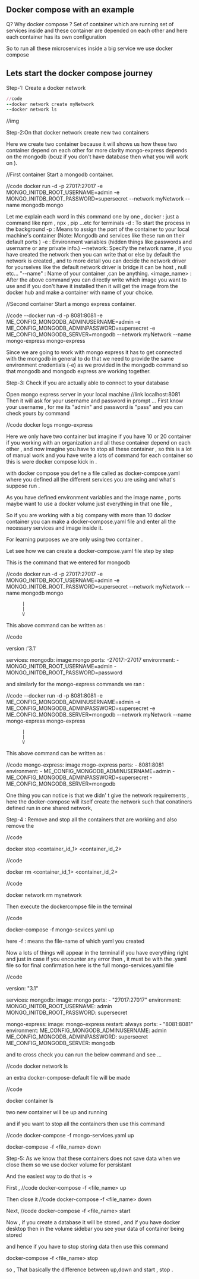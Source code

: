 ## Docker compose with an example 

Q? Why docker compose ? 
Set of container which are running set of services inside and these container are depended on each other and here 
each container has its own configuration 

So to run all these microservices inside a big service we use docker compose 

## Lets start the docker compose journey 

Step-1: 
Create a docker network 
```ruby
//code
--docker network create myNetwork 
--docker network ls 
```

//img 



Step-2:On that docker network create new two containers 

Here we create two container because it will shows us how these two container depend on each other 
for more clarity mongo-express depends on the mongodb (bcuz if you don't have database then what you will work on ).




//First container
Start a mongodb container. 

//code
docker run -d 
-p 27017:27017 
-e MONGO_INITDB_ROOT_USERNAME=admin 
-e MONGO_INITDB_ROOT_PASSWORD=supersecret 
--network myNetwork 
--name mongodb mongo

Let me explain each word in this command one by one , 
docker : just a command like npm , npx , pip ...etc for terminals 
-d : To start the process in the background 
-p : Means to assign the port of the container to your local machine's container
(Note: Mongodb and services like these run on their default ports )
-e : Environment variables (hidden things like passwords and username or any private info.)
--network: Specify the network name , if you have created the network then you can write that or else 
by default the network is created , and to more detail you can decide the network driver for yourselves like the 
default network driver is bridge it can be host , null etc...
"--name" : Name of your container ,can be anything.
<image_name> : After the above command you can directly write which image you want to use and if you don't have it installed then it will get the image from the docker hub and make a container with name of your choice.  
 

//Second container
Start a mongo express container. 

//code
--docker run -d 
-p 8081:8081 
-e ME_CONFIG_MONGODB_ADMINUSERNAME=admin 
-e ME_CONFIG_MONGODB_ADMINPASSWORD=supersecret 
-e ME_CONFIG_MONGODB_SERVER=mongodb 
--network myNetwork 
--name mongo-express mongo-express

Since we are going to work with mongo express it has to get connected with the mongodb in general to do that we need to provide the same environment credentials (-e) as we provided in the mongodb command so that mongodb and mongodb express are working together. 


Step-3: Check if you are actually able to connect to your database 

Open mongo express server in your local machine 
//link 
localhost:8081
Then it will ask for your username and password in prompt ... 
First know your username , for me its "admin" and password is "pass" and you can check yours by command 

//code
docker logs mongo-express


Here we only have two container but imagine if you have 10 or 20 container if you working with an organization and all these container depend on each other , and now imagine you have to stop all these container , so this is a lot of manual work and you have write a lots of command for each container so this is were docker compose kick in . 

with docker compose you define a file called as docker-compose.yaml where you defined all the different services you are using and what's suppose run . 

As you have defined environment variables and the image name , ports maybe want to use a docker volume just everything in that one file , 

So if you are working with a big company with more than 10 docker container you can make a docker-compose.yaml file and enter all the necessary services and image inside it. 

For learning purposes we are only using two container . 

Let see how we can create a docker-compose.yaml file step by step 

This is the command that we entered for mongodb 

//code 
docker run -d 
-p 27017:27017 
-e MONGO_INITDB_ROOT_USERNAME=admin 
-e MONGO_INITDB_ROOT_PASSWORD=supersecret 
--network myNetwork 
--name mongodb mongo

          |
          |
          V

This above command can be written as : 


//code 

version :'3.1'

services:
	mongodb:
		image:mongo
		ports:
   		  -27017:-27017
		environment:
		  -MONGO_INITDB_ROOT_USERNAME=admin
		  -MONGO_INITDB_ROOT_PASSWORD=password

and similarly for the mongo-express commands we ran : 

//code --docker run -d 
-p 8081:8081 
-e ME_CONFIG_MONGODB_ADMINUSERNAME=admin 
-e ME_CONFIG_MONGODB_ADMINPASSWORD=supersecret 
-e ME_CONFIG_MONGODB_SERVER=mongodb 
--network myNetwork 
--name mongo-express mongo-express

          |
          |
          V

This above command can be written as : 

//code
	mongo-express:
		image:mogo-express
		ports:
		  - 8081:8081
		environment:
		  - ME_CONFIG_MONGODB_ADMINUSERNAME=admin 
		  - ME_CONFIG_MONGODB_ADMINPASSWORD=supersecret 
		  - ME_CONFIG_MONGODB_SERVER=mongodb 




One thing you can notice is that we didn' t give the network requirements , here the docker-compose will itself create the network such that conatiners defined run in one shared network, 


Step-4 : Remove and stop all the containers that are working and also remove the 

//code 

docker stop <container_id_1> <container_id_2>  

//code 

docker rm <container_id_1> <container_id_2>

//code 

docker network rm mynetwork 

Then execute the dockercompse file in the terminal 

//code 

docker-compose -f mongo-sevices.yaml up 

here 
-f : means the file-name of which yaml you created 

Now a lots of things will appear in the terminal if you have everything right and just in case if you encounter any error then , it must be with the .yaml file so for final confirmation here is the full mongo-services.yaml file

//code 

version: "3.1"

services:
  mongodb:
    image: mongo
    ports:
      - "27017:27017"
    environment:
      MONGO_INITDB_ROOT_USERNAME: admin
      MONGO_INITDB_ROOT_PASSWORD: supersecret

  mongo-express:
    image: mongo-express
    restart: always
    ports:
      - "8081:8081"
    environment:
      ME_CONFIG_MONGODB_ADMINUSERNAME: admin
      ME_CONFIG_MONGODB_ADMINPASSWORD: supersecret
      ME_CONFIG_MONGODB_SERVER: mongodb



and to cross check you can run the below command and see ... 

//code 
docker network ls 

an extra docker-compose-default file will be made 

//code 

docker container ls 

two new container will be up and running 

and if you want to stop all the containers then use this command 

//code 
docker-compose -f mongo-services.yaml up 

docker-compose -f <file_name> down


Step-5: As we know that these containers does not save data when we close them so we use docker volume for persistant

And the easiest way to do that is -> 

First , 
//code 
docker-compose -f <file_name> up

Then close it
//code
docker-compose -f <file_name> down

Next, 
//code 
docker-compose -f <file_name> start 

Now , if you create a database it will be stored , and if you have docker desktop then in the volume sidebar you see your data of container being stored 

and hence if you have to stop storing data then use this command

docker-compose -f <file_name> stop

so , That basically the difference between up,down and start , stop . 
